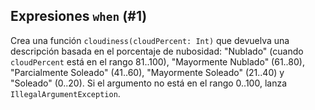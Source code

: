 ## Expresiones `when` (#1)

Crea una función `cloudiness(cloudPercent: Int)` que devuelva una descripción basada en el porcentaje de nubosidad: "Nublado" (cuando `cloudPercent` está en el rango 81..100), "Mayormente Nublado" (61..80), "Parcialmente Soleado" (41..60), "Mayormente Soleado" (21..40) y "Soleado" (0..20). Si el argumento no está en el rango 0..100, lanza `IllegalArgumentException`.